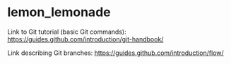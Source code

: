 # lemon_lemonade

Link to Git tutorial (basic Git commands): https://guides.github.com/introduction/git-handbook/

Link describing Git branches: https://guides.github.com/introduction/flow/
